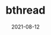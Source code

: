 ---
title: "bthread"
linkTitle: "bthread"
weight: 6
date: 2021-08-12
description: >
  bthread，一个高性能的M:N线程库。
---